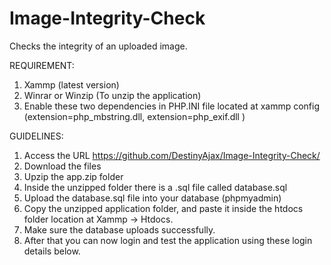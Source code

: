 # Image-Integrity-Check
Checks the integrity of an uploaded image. 

REQUIREMENT:

1. Xammp (latest version)
2. Winrar or Winzip (To unzip the application)
3. Enable these two dependencies in PHP.INI file located at xammp config 
    (extension=php_mbstring.dll, 
       extension=php_exif.dll )

GUIDELINES:

1. Access the URL https://github.com/DestinyAjax/Image-Integrity-Check/
2. Download the files
3. Upzip the app.zip folder
4. Inside the unzipped folder there is a .sql file called database.sql
5. Upload the database.sql file into your database (phpmyadmin)
6. Copy the unzipped application folder, and paste it inside the htdocs folder location at Xammp -> Htdocs.
7. Make sure the database uploads successfully. 
8. After that you can now login and test the application using these login details below.
